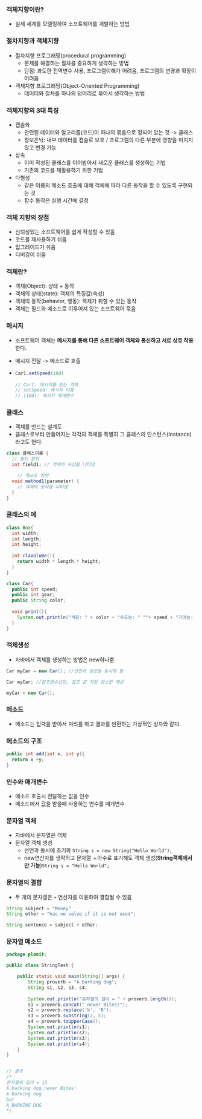 ### 객체지향이란?

- 실제 세계를 모델링하여 소프트웨어를 개발하는 방법

### 절차지향과 객체지향

- 절차지향 프로그래밍(procedural programming)
  - 문제를 해결하는 절차를 중요하게 생각하는 방법
  - 단점: 과도한 전역변수 사용, 프로그램이해가 어려움, 프로그램의 변경과 확장이 어려움
- 객체지향  프로그래밍(Object-Oriented Programming)
  - 데이터와 절차를 하나의 덩어리로 묶어서 생각하는 방법

### 객체지향의 3대 특징

- 캡슐화
  - 관련된 데이터와 알고리즘(코드)이 하나의 묶음으로 정되어 있는 것 -> 클래스
  - 정보은닉: 내부 데이터를 캡슐로 보호 / 프로그램의 다른 부분에 영향을 미치지 않고 변경 가능
- 상속
  - 이미 작성된 클래스를 이어받아서 새로운 클래스를 생성하는 기법
  - 기존의 코드를 재활용하기 위한 기법
- 다형성
  - 같은 이름의 메소드 호출에 대해 객체에 따라 다른 동작을 할 수 있도록 구현되는 것
  - 함수 동작은 실행 시간에 결정

### 객체 지향의 장점

- 신뢰성있는 소프트웨어를 쉽게 작성할 수 있음
- 코드를 재사용하기 쉬움
- 업그레이드가 쉬움
- 디버깅이 쉬움

### 객체란?

- 객체(Object): 상태 + 동작
- 객체의 상태(state): 객체의 특징값(속성)
- 객체의 동작(behavior, 행동): 객체가 취할 수 있는 동작
- 객체는 필드와 메소드로 이루어져 있는 소프트웨어 묶음

### 메시지

- 소프트웨어 객체는 **메시지를 통해 다른 소프트웨어 객체와 통신하고 서로 상호 작용**한다.

- 메시지 전달 -> 메소드로 호출

- ```java
  Car1.setSpeed(100)
    
  // Car1: 메시지를 받는 객체
  // setSpeed: 메시지 이름
  // (100): 메시지 매개변수
  ```

### 클래스

- 객체를 만드는 설계도
- 클래스로부터 만들어지는 각각의 객체를 특별히 그 클래스의 인스턴스(Instance)라고도 한다.

```java
class 클래스이름 {
  // 필드 정의
  int field1; // 객체의 속성을 나타냄

	// 메소드 정의
  void method1(parameter) {
    // 객체의 동작을 나타냄
  }
}


```

### 클래스의 예

```java
class Box{
  int width;
  int length;
  int height;
  
  int claVolume(){
    return width * length * height;
  }
}
```

```java
class Car{
  public int speed;
  public int gear;
  public String color;
  
  void print(){
    System.out.println("색은: " + color + "속도는: " ""+ speed + "기어는: " + gear)
  }
}
```

### 객체생성

- 자바에서 객체를 생성하는 방법은 new하나뿐

```java
Car myCar = new Car(); //선언과 생성을 동시에 함

Car myCar; //참조변수선언, 참조 값 저장 장소만 제공

myCar = new Car();
```

### 메소드

- 메소드는 입력을 받아서 처리를 하고 결과를 반환하는 가상적인 상자와 같다.

### 메소드의 구조

```java
public int add(int x, int y){
  return x +y;
}
```

### 인수와 매개변수

- 메소드 호출시 전달하는 값을 인수
- 메소드에서 값을 받을때 사용하는 변수를 매개변수

### 문자열 객체

- 자바에서 문자열은 객체
- 문자열 객체 생성
  - 선언과 동시에 초기화 ``String s = new String("Hello World");``
  - new연산자를 생략하고 문자열 ㅅ아수로 표기해도 객체 생성(**String객체에서만 가능**)``String s = "Hello World";``

### 문자열의 결합

- 두 개의 문자열은 `+` 연산자를 이용하여 결합될 수 있음

```java
String subject = "Money"
String other = "has no value if it is not used";

String sentence = subject + other;
```

### 문자열 메소드

```java
package planit;

public class StringTest {

	public static void main(String[] args) {
		String proverb = "A barking dog";	
		String s1, s2, s3, s4;
		
		System.out.println("문자열의 길이 = " + proverb.length());
		s1 = proverb.concat(" never Bites!");
		s2 = proverb.replace('b', 'B');
		s3 = proverb.substring(2, 5);
		s4 = proverb.toUpperCase();
		System.out.println(s1);
		System.out.println(s2);
		System.out.println(s3);
		System.out.println(s4);
	}
}


// 결과
/*
문자열의 길이 = 13
A barking dog never Bites!
A Barking dog
bar
A BARKING DOG
*/
```

